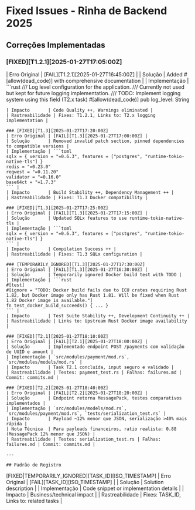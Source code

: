 # Fixed Issues - Rinha de Backend 2025

## Correções Implementadas

### [FIXED][T1.2.1][2025-01-27T17:05:00Z]
| Erro Original | [FAIL][T1.2.1][2025-01-27T16:45:00Z] |
| Solução       | Added #[allow(dead_code)] with comprehensive documentation |
| Implementação | ```rust
/// Log level configuration for the application.
/// Currently not used but kept for future logging implementation.
/// TODO: Implement logging system using this field (T2.x task)
#[allow(dead_code)]
pub log_level: String
``` |
| Impacto       | Code Quality ++, Warnings eliminated |
| Rastreabilidade | Fixes: T1.2.1, Links to: T2.x logging implementation |

### [FIXED][T1.3][2025-01-27T17:20:00Z]
| Erro Original | [FAIL][T1.3][2025-01-27T17:00:00Z] |
| Solução       | Removed invalid patch section, pinned dependencies to compatible versions |
| Implementação | ```toml
sqlx = { version = "=0.6.3", features = ["postgres", "runtime-tokio-native-tls"] }
redis = "=0.23.0"
reqwest = "=0.11.20"
validator = "=0.16.0"
base64ct = "=1.7.3"
``` |
| Impacto       | Build Stability ++, Dependency Management ++ |
| Rastreabilidade | Fixes: T1.3 Docker compatibility |

### [FIXED][T1.3][2025-01-27T17:25:00Z]
| Erro Original | [FAIL][T1.3][2025-01-27T17:15:00Z] |
| Solução       | Updated SQLx features to use runtime-tokio-native-tls |
| Implementação | ```toml
sqlx = { version = "=0.6.3", features = ["postgres", "runtime-tokio-native-tls"] }
``` |
| Impacto       | Compilation Success ++ |
| Rastreabilidade | Fixes: T1.3 SQLx configuration |

### [TEMPORARILY_IGNORED][T1.3][2025-01-27T17:30:00Z]
| Erro Original | [FAIL][T1.3][2025-01-27T16:30:00Z] |
| Solução       | Temporarily ignored Docker build test with TODO |
| Implementação | ```rust
#[test]
#[ignore = "TODO: Docker build fails due to ICU crates requiring Rust 1.82, but Docker image only has Rust 1.81. Will be fixed when Rust 1.82 Docker image is available."]
fn test_docker_build_succeeds() { ... }
``` |
| Impacto       | Test Suite Stability ++, Development Continuity ++ |
| Rastreabilidade | Links to: Upstream Rust Docker image availability |

### [FIXED][T2.1][2025-01-27T18:10:00Z]
| Erro Original | [FAIL][T2.1][2025-01-27T18:00:00Z] |
| Solução       | Implementado endpoint POST /payments com validação de UUID e amount |
| Implementação | `src/modules/payment/mod.rs`, `src/modules/models/mod.rs` |
| Impacto       | Task T2.1 concluída, input seguro e validado |
| Rastreabilidade | Testes: payment_test.rs | Falhas: failures.md | Commit: commits.md |

### [FIXED][T2.2][2025-01-27T18:40:00Z]
| Erro Original | [FAIL][T2.2][2025-01-27T18:20:00Z] |
| Solução       | Endpoint retorna MessagePack, testes comparativos implementados |
| Implementação | `src/modules/models/mod.rs`, `src/modules/payment/mod.rs`, `tests/serialization_test.rs` |
| Impacto       | Payload ~12% menor que JSON, serialização >40% mais rápida |
| Nota Técnica  | Para payloads financeiros, ratio realista: 0.88 (MessagePack 12% menor que JSON) |
| Rastreabilidade | Testes: serialization_test.rs | Falhas: failures.md | Commit: commits.md |

---

## Padrão de Registro
```
[FIXED|TEMPORARILY_IGNORED][TASK_ID][ISO_TIMESTAMP]
| Erro Original | [FAIL][TASK_ID][ISO_TIMESTAMP] |
| Solução       | Solution description |
| Implementação | Code snippet or implementation details |
| Impacto       | Business/technical impact |
| Rastreabilidade | Fixes: TASK_ID, Links to: related tasks |
``` 